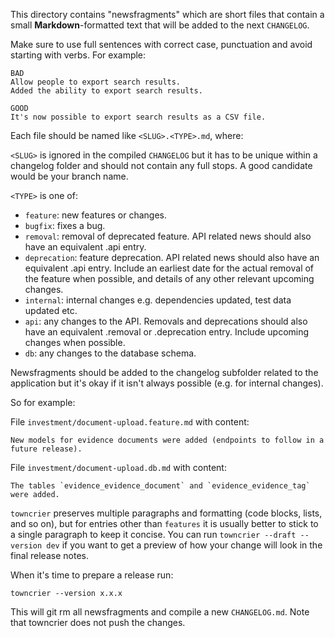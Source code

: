 This directory contains "newsfragments" which are short files that contain a small **Markdown**-formatted text that will be added to the next `CHANGELOG`.

Make sure to use full sentences with correct case, punctuation and avoid starting with verbs. For example:

```
BAD
Allow people to export search results.
Added the ability to export search results.

GOOD
It's now possible to export search results as a CSV file.
```

Each file should be named like `<SLUG>.<TYPE>.md`, where:

`<SLUG>` is ignored in the compiled `CHANGELOG` but it has to be unique within a changelog folder and should not contain any full stops. A good candidate would be your branch name.

`<TYPE>` is one of:

  - `feature`: new features or changes.
  - `bugfix`: fixes a bug.
  - `removal`: removal of deprecated feature. API related news should also have an equivalent .api entry.
  - `deprecation`: feature deprecation. API related news should also have an equivalent .api entry. Include an earliest date for the actual removal of the feature when possible, and details of any other relevant upcoming changes.
  - `internal`: internal changes e.g. dependencies updated, test data updated etc.
  - `api`: any changes to the API. Removals and deprecations should also have an equivalent .removal or .deprecation entry. Include upcoming changes when possible.
  - `db`: any changes to the database schema.

Newsfragments should be added to the changelog subfolder related to the application but it's okay if it isn't always possible (e.g. for internal changes).

So for example:

File `investment/document-upload.feature.md` with content:

```
New models for evidence documents were added (endpoints to follow in a future release).
```

File `investment/document-upload.db.md` with content:

```
The tables `evidence_evidence_document` and `evidence_evidence_tag` were added.
```

`towncrier` preserves multiple paragraphs and formatting (code blocks, lists, and so on), but for entries other than `features` it is usually better to stick to a single paragraph to keep it concise. You can run `towncrier --draft --version dev` if you want to get a preview of how your change will look in the final release notes.

When it's time to prepare a release run:

```shell
towncrier --version x.x.x
```

This will git rm all newsfragments and compile a new `CHANGELOG.md`. Note that towncrier does not push the changes.
